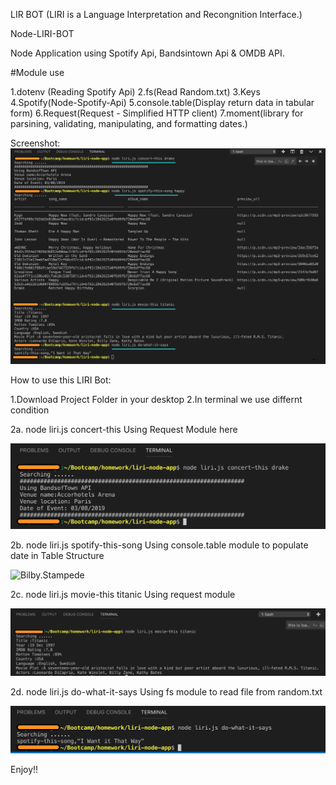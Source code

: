 LIR BOT (LIRI is a Language Interpretation and Recongnition Interface.)

Node-LIRI-BOT

Node Application using Spotify Api, Bandsintown Api & OMDB API.

#Module use

  1.dotenv (Reading Spotify Api)
  2.fs(Read Random.txt)
  3.Keys
  4.Spotify(Node-Spotify-Api)
  5.console.table(Display return data in tabular form)
  6.Request(Request - Simplified HTTP client)
  7.moment(library for parsining, validating, manipulating, and formatting dates.)
  
Screenshot:
![Screen](/screenshots/Screenshot.png)

How to use this LIRI Bot:

  1.Download Project Folder in your desktop
  2.In terminal we use differnt condition

2a. node liri.js concert-this Using Request Module here

![Bilby Stamede](/screenshots/concert-this.png)

2b. node liri.js spotify-this-song Using console.table module to populate date in Table Structure 

![Bilby.Stampede](/screenshot/spotify-this-song.png)

2c. node liri.js movie-this titanic Using request module 

![Bilby Stampede](/screenshots/movie-this.png)

2d. node liri.js do-what-it-says Using fs module to read file from random.txt 

![Bilby Stampede](/screenshots/do-what-it-says.png)

Enjoy!!




